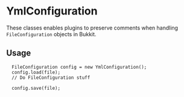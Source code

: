 # YmlConfiguration

These classes enables plugins to preserve comments when handling `FileConfiguration` objects in Bukkit.

## Usage

```
  FileConfiguration config = new YmlConfiguration();
  config.load(file);
  // Do FileConfiguration stuff

  config.save(file);
```